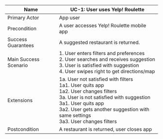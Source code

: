 | Name | UC-1: User uses Yelp! Roulette |
| --- | --- |
| Primary Actor | App user |
| Precondition | A user accesses Yelp! Roulette mobile app |
| Success Guarantees | A suggested restaurant is returned. |
| Main Success Scenario | 1. User enters filters and preferences <br> 2. User searches and receives suggestion <br> 3. User is satisfied with suggestion <br> 4. User swipes right to get directions/map |
| Extensions | 1a. User not satisfied with filters <br>   1a1. User quits app <br>   1a2. User changes filters <br> 3a. User is not satisfied with suggestion <br> 3a1.   User quits app <br> 3a2.   User gets another suggestion with same settings <br>   3a3. User changes filters |
| Postcondition | A restaurant is returned, user closes app |
